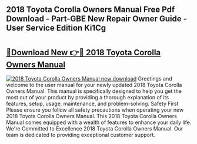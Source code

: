 ## 2018 Toyota Corolla Owners Manual Free Pdf Download - Part-GBE New Repair Owner Guide - User Service Edition Ki1Cg

# <h2><a href="http://bc36994.oget.top/?id=2018+Toyota+Corolla+Owners+Manual">🔗Download New 👉🔴 2018 Toyota Corolla Owners Manual</a></h2>

[![2018 Toyota Corolla Owners Manual new download](https://i.imgur.com/5g1atiW.png)](http://bc36994.oget.top/?id=2018+Toyota+Corolla+Owners+Manual)
Greetings and welcome to the user manual for your newly updated 2018 Toyota Corolla Owners Manual. This manual is specifically designed to help you get the most out of your product by providing a thorough explanation of its features, setup, usage, maintenance, and problem-solving. Safety First Please ensure you follow all safety precautions when operating your new 2018 Toyota Corolla Owners Manual. This 2018 Toyota Corolla Owners Manual comes equipped with a wealth of features to enhance your daily life. We're Committed to Excellence 2018 Toyota Corolla Owners Manual. Our team is dedicated to providing exceptional customer support.
